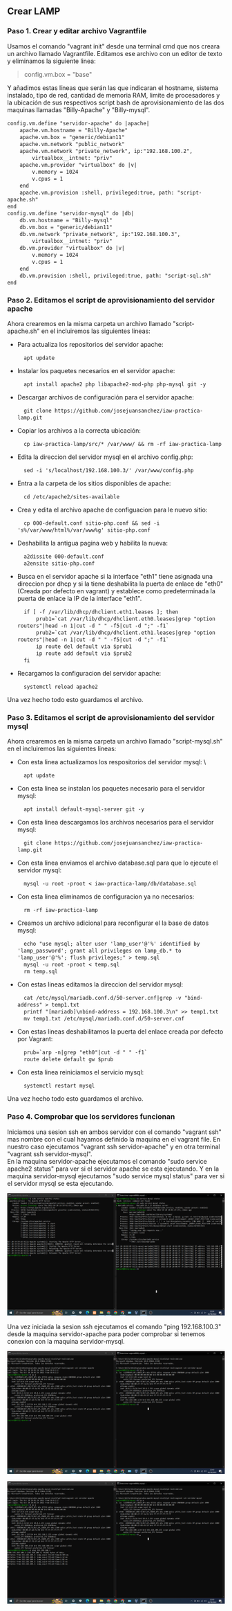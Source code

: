 ## Crear LAMP
### Paso 1. Crear y editar archivo Vagrantfile
Usamos el comando "vagrant init" desde una terminal cmd que nos creara un archivo llamado Vagrantfile.
Editamos ese archivo con un editor de texto y eliminamos la siguiente linea:
> config.vm.box = "base"

Y añadimos estas líneas que serán las que indicaran el hostname, sistema instalado, tipo de red, cantidad de memoria RAM, limite de procesadores y la ubicación de sus respectivos script bash de aprovisionamiento de las dos maquinas llamadas "Billy-Apache" y "Billy-mysql".

	config.vm.define "servidor-apache" do |apache|
		apache.vm.hostname = "Billy-Apache"
		apache.vm.box = "generic/debian11"
		apache.vm.network "public_network"
		apache.vm.network "private_network", ip:"192.168.100.2",
			virtualbox__intnet: "priv"
		apache.vm.provider "virtualbox" do |v|
			v.memory = 1024
			v.cpus = 1
		end
		apache.vm.provision :shell, privileged:true, path: "script-apache.sh"
	end
	config.vm.define "servidor-mysql" do |db|
		db.vm.hostname = "Billy-mysql"
		db.vm.box = "generic/debian11"
		db.vm.network "private_network", ip:"192.168.100.3", 
			virtualbox__intnet: "priv"
		db.vm.provider "virtualbox" do |v|
			v.memory = 1024
			v.cpus = 1
		end
		db.vm.provision :shell, privileged:true, path: "script-sql.sh"
	end
	

### Paso 2. Editamos el script de aprovisionamiento del servidor apache
Ahora crearemos en la misma carpeta un archivo llamado "script-apache.sh" en el incluiremos las siguientes lineas:
- Para actualiza los repositorios del servidor apache:

		apt update
- Instalar los paquetes necesarios en el servidor apache:

		apt install apache2 php libapache2-mod-php php-mysql git -y
- Descargar archivos de configuración para el servidor apache:

		git clone https://github.com/josejuansanchez/iaw-practica-lamp.git
- Copiar los archivos a la correcta ubicación:

		cp iaw-practica-lamp/src/* /var/www/ && rm -rf iaw-practica-lamp
- Edita la direccion del servidor mysql en el archivo config.php:

		sed -i 's/localhost/192.168.100.3/' /var/www/config.php
- Entra a la carpeta de los sitios disponibles de apache:

		cd /etc/apache2/sites-available
- Crea y edita el archivo apache de configuacion para le nuevo sitio:

		cp 000-default.conf sitio-php.conf && sed -i 's%/var/www/html%/var/www%g' sitio-php.conf
- Deshabilita la antigua pagina web y habilita la nueva:

		a2dissite 000-default.conf
		a2ensite sitio-php.conf
- Busca en el servidor apache si la interface "eth1" tiene asignada una direccion por dhcp y si la tiene deshabilita la puerta de enlace de "eth0" (Creada por defecto en vagrant) y establece como predeterminada la puerta de enlace la IP de la interface "eth1".

		if [ -f /var/lib/dhcp/dhclient.eth1.leases ]; then
			prub1=`cat /var/lib/dhcp/dhclient.eth0.leases|grep "option routers"|head -n 1|cut -d " " -f5|cut -d ";" -f1`
			prub2=`cat /var/lib/dhcp/dhclient.eth1.leases|grep "option routers"|head -n 1|cut -d " " -f5|cut -d ";" -f1`
			ip route del default via $prub1
			ip route add default via $prub2
		fi
- Recargamos la configuracion del servidor apache:

		systemctl reload apache2

Una vez hecho todo esto guardamos el archivo.

### Paso 3.  Editamos el script de aprovisionamiento del servidor mysql

Ahora crearemos en la misma carpeta un archivo llamado "script-mysql.sh" en el incluiremos las siguientes lineas:
- Con esta linea actualizamos los respositorios del servidor mysql: \

		apt update
- Con esta linea se instalan los paquetes necesario para el servidor mysql:

		apt install default-mysql-server git -y
- Con esta linea descargamos los archivos necesarios para el servidor mysql:

		git clone https://github.com/josejuansanchez/iaw-practica-lamp.git
- Con esta linea enviamos el archivo database.sql para que lo ejecute el servidor mysql:

		mysql -u root -proot < iaw-practica-lamp/db/database.sql
- Con esta linea eliminamos de configuracion ya no necesarios:

		rm -rf iaw-practica-lamp
- Creamos un archivo adicional para reconfigurar el la base de datos mysql:

		echo "use mysql; alter user 'lamp_user'@'%' identified by 'lamp_password'; grant all privileges on lamp_db.* to 'lamp_user'@'%'; flush privileges;" > temp.sql
		mysql -u root -proot < temp.sql
		rm temp.sql
- Con estas lineas editamos la direccion del servidor mysql:

		cat /etc/mysql/mariadb.conf.d/50-server.cnf|grep -v "bind-address" > temp1.txt
		printf "[mariadb]\nbind-address = 192.168.100.3\n" >> temp1.txt
		mv temp1.txt /etc/mysql/mariadb.conf.d/50-server.cnf
- Con estas lineas deshabilitamos la puerta del enlace creada por defecto por Vagrant:

		prub=`arp -n|grep "eth0"|cut -d " " -f1`
		route delete default gw $prub
- Con esta linea reiniciamos el servicio mysql:

		systemctl restart mysql

Una vez hecho todo esto guardamos el archivo.

### Paso 4. Comprobar que los servidores funcionan
Iniciamos una sesion ssh en ambos servidor con el comando "vagrant ssh" mas nombre con el cual hayamos definido la maquina en el vagrant file. En nuestro caso ejecutamos "vagrant ssh servidor-apache" y en otra terminal "vagrant ssh servidor-mysql". \
En la maquina servidor-apache ejecutamos el comando "sudo service apache2 status" para ver si el servidor apache se esta ejecutando. Y en la maquina servidor-mysql ejecutamos "sudo service mysql status" para ver si el servidor mysql se esta ejecutando.

![image3](https://github.com/BillyCarbajal/LAMB23423/blob/main/screencast/Captura%20de%20pantalla%20(3).png)


Una vez iniciada la sesion ssh ejecutamos el comando "ping 192.168.100.3" desde la maquina servidor-apache para poder comprobar si tenemos conexion con la maquina servidor-mysql.

![imagen](https://github.com/BillyCarbajal/LAMB23423/blob/main/screencast/Captura%20de%20pantalla%20(1).png)

![imagen2](https://github.com/BillyCarbajal/LAMB23423/blob/main/screencast/Captura%20de%20pantalla%20(2).png)
